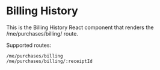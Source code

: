 Billing History
======

This is the Billing History React component that renders the /me/purchases/billing/ route.

Supported routes:

```
/me/purchases/billing
/me/purchases/billing/:receiptId
```
